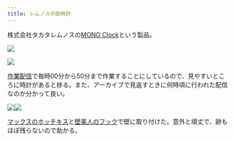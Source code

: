 ```yaml
---
title: レムノスの掛時計
---
```

株式会社タカタレムノスの[MONO Clock](https://www.amazon.co.jp/dp/B004UIT8BK)という製品。

![](https://lh4.googleusercontent.com/yGykyrcfXVNFfmVN0BIBjwomeh1kz4BGKRqrTUjEBO0mdBJpoZXJtChW5LelYlCsc9plebGpzxPti-Bv7OkfRoQ4WEKYofrK8nByBnjVVyvRwNElO9EqXIsVQep2fqfZgXMRGgi1XmM0S5cgPetbrHS8qMsa9vHHgx7EgMj0p8qtn_UkhxBAcyJd)

![](https://lh4.googleusercontent.com/4AF9LDMTESL16H7fmV-SfsnUyW8LS7bVqJdTF__AG0j_1eqve321YMOI-l3MmtM41eB5nGGAXMgVLjgjU3A-DV2wTBwQA9YlHAGLcowC80xJbCVjOVFGlLuoJ7RktJmlDgP6ptS00nru37Q2P4-SxBzbSvkfW6HMO9-06Jm19AFAiJVdMVfigwIg)

[作業配信](https://www.youtube.com/channel/UC5s-KpSDGzxWPWNv94PnJHw)で毎時00分から50分まで作業することにしているので、見やすいところに時計があると捗る。また、アーカイブで見返すときに何時頃に行われた配信なのか分かって良い。

![](https://lh4.googleusercontent.com/JJPoO5qup0xedyRt_ccDt9ilJUB9o8Uk8z5swEhSe2-86Ti6QOCwqp5mQrNEuNvJPSsQqVCtLxyfpZIGYfivPXDLFxMCMSgEy9l5wdhzfRuayKecMXAEh2Jad2sjpVT9htTEoHUqt9VhL7xFFi47YZyUsZDp69lkdNc79FcC3k2UpXRiv_3WgCbg)![](https://lh4.googleusercontent.com/pcUQtrQtP7hz5WevtG1qmSfagc_jtTbtZ38zKlieg_GFvDRNXsnGbZ2kf6gYqe1D7o-4FMuc3i1Sn8YZ0QOkuREomCBBVaSklV2Dci_XlP7QF7ozH_ovtRbYJC0eEmYuzFqkJ4_1Ok1UtYLcb5OmsBcUdNQtJrwApsYtVvOJGIhwjd-uCX5B9o7s)

[マックスのホッチキス](https://www.amazon.co.jp/dp/B000O9WRWG)と[壁美人のフック](https://www.amazon.co.jp/dp/B00CU78TDG)で壁に取り付けた。意外と頑丈で、跡もほぼ残らないので助かる。
